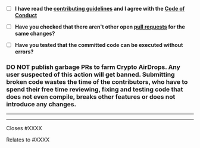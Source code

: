<!-- Provide a general summary of your changes in the title above -->

- [ ] **I have read the [contributing guidelines](https://github.com/marticliment/WingetUI/blob/main/CONTRIBUTING.md#coding) and I agree with the [Code of Conduct](https://github.com/marticliment/WingetUI/blob/main/CODE_OF_CONDUCT.md)**
- [ ] **Have you checked that there aren't other open [pull requests](https://github.com/marticliment/WingetUI/pulls) for the same changes?**
- [ ] **Have you tested that the committed code can be executed without errors?**


### DO NOT publish garbage PRs to farm Crypto AirDrops. Any user suspected of this action will get banned. Submitting broken code wastes the time of the contributors, who have to spend their free time reviewing, fixing and testing code that does not even compile, breaks other features or does not introduce any changes.


-----

<!-- optionally, explain here about the committed code -->

-----
<!-- insert below the issue number (if applicable) -->

Closes #XXXX
<!-- or -->
Relates to #XXXX
